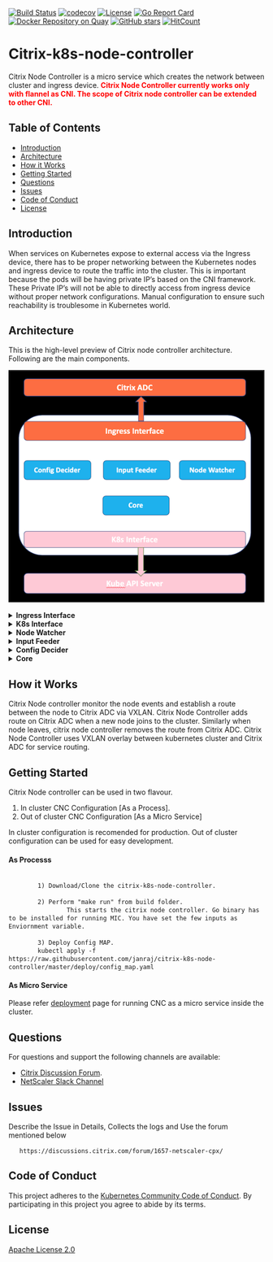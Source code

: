 [![Build Status](https://travis-ci.com/janraj/citrix-k8s-node-controller.svg?token=GfEuWKxn7TJJesWboygR&branch=master)](https://travis-ci.com/janraj/citrix-k8s-node-controller)
[![codecov](https://codecov.io/gh/janraj/citrix-k8s-node-controller/branch/master/graph/badge.svg?token=9c5R8ukQGY)](https://codecov.io/gh/janraj/citrix-k8s-node-controller)
[![License](https://img.shields.io/badge/License-Apache%202.0-blue.svg)](./license/LICENSE)
[![Go Report Card](https://goreportcard.com/badge/github.com/janraj/citrix-k8s-node-controller)](https://goreportcard.com/report/github.com/janraj/citrix-k8s-node-controller)
[![Docker Repository on Quay](https://quay.io/repository/citrix/citrix-k8s-node-controller/status "Docker Repository on Quay")](https://quay.io/repository/citrix/citrix-k8s-node-controller)
[![GitHub stars](https://img.shields.io/github/stars/janraj/citrix-k8s-node-controller.svg)](https://github.com/janraj/citrix-k8s-node-controller/stargazers)
[![HitCount](http://hits.dwyl.com/janraj/citrix-k8s-node-controller.svg)](http://hits.dwyl.com/janraj/citrix-k8s-node-controller)

# **Citrix-k8s-node-controller**
Citrix Node Controller  is a micro service which creates the network between cluster and ingress device. <span style="color:red">**Citrix Node Controller currently works only with flannel as CNI. The scope of Citrix node controller can be extended to other CNI.**</span>

## Table of Contents

- [Introduction](#introduction)
- [Architecture](#architecture)
- [How it Works](#how-it-works)
- [Getting Started](#getting-started)
- [Questions](#questions)
- [Issues](#issues)
- [Code of Conduct](#Code-of-conduct)
- [License](#api-reference)


## **Introduction**
When services on Kubernetes expose to external access via the Ingress device, there has to be proper networking between the Kubernetes nodes and ingress device to route the traffic into the cluster.   This is important because the pods will be having private IP’s based on the CNI framework.  These Private IP’s will not be able to directly access from ingress device without proper network configurations. Manual configuration to ensure such reachability is troublesome in Kubernetes world.

## **Architecture**
This is the high-level preview of Citrix node controller architecture. Following are the main components.	


![](./images/CitrixControllerArchitecture.png)
       <details>
       <summary>**Ingress Interface**</summary>
	    Ingress Interface is responsible for interacting with Citrix ADC via nitro rest API. It maintains the nitro session and invokes it when required. 
       </details>
       <details>
       <summary>**K8s Interface**</summary>
	    This module interacts with Kube API server via K8s Go Client. It ensures the availability of client and maintains a healthy client session.
       </details>
       <details>
       <summary>**Node Watcher**</summary>
	    The node watcher unit is used to watch the node events via K8s Interface. It responds to the node events such as node addition, deletion or modification with its call            back functions.
       </details>
       <details>
       <summary>**Input Feeder**</summary>
	    It provides inputs to the config decider. Some of the inputs are auto detect and the rest are taken from the CNC deployment yaml. 
       </details>
       <details>
       <summary>**Config Decider**</summary>
	    This segment takes inputs from both the node watcher and the input feeder and decides the best network automation required between cluster and NetScaler.
       </details>
       <details>
       <summary>**Core**</summary>
	    The core module interacts with node watcher and updates the corresponding config engine.  It is responsible for starting the best config engine for the corresponding             cluster.
       </details>

## **How it Works**

Citrix Node controller monitor the node events and establish a route between the node to Citrix ADC via VXLAN. Citrix Node Controller adds route on Citrix ADC when a new node joins to the cluster. Similarly when node leaves, citrix node controller removes the route from Citrix ADC. Citrix Node Controller uses VXLAN overlay between kubernetes cluster and Citrix ADC for service routing. 



## **Getting Started**

Citrix Node controller can be used in two flavour. 

1) In cluster CNC Configuration [As a Process].
2) Out of cluster CNC Configuration [As a Micro Service]

In cluster configuration is recomended for production. Out of cluster configuration can be used for easy development.
  
#### **As Processs**
```

        1) Download/Clone the citrix-k8s-node-controller.

        2) Perform "make run" from build folder.
                This starts the citrix node controller. Go binary has to be installed for running MIC. You have set the few inputs as Enviornment variable.

        3) Deploy Config MAP.
		kubectl apply -f https://raw.githubusercontent.com/janraj/citrix-k8s-node-controller/master/deploy/config_map.yaml
```
#### **As Micro Service**

Please refer [deployment](deploy/README.md) page for running CNC as a micro service inside the cluster.

## **Questions**
For questions and support the following channels are available:
* [Citrix Discussion Forum](https://discussions.citrix.com/forum/1657-netscaler-cpx/). 
* [NetScaler Slack Channel](https://citrixadccloudnative.slack.com/)

## **Issues**
Describe the Issue in Details, Collects the logs and  Use the forum mentioned below
```
   https://discussions.citrix.com/forum/1657-netscaler-cpx/
```

## **Code of Conduct**
This project adheres to the [Kubernetes Community Code of Conduct](https://github.com/kubernetes/community/blob/master/code-of-conduct.md). By participating in this project you agree to abide by its terms.

## **License**
[Apache License 2.0](./license/LICENSE)
